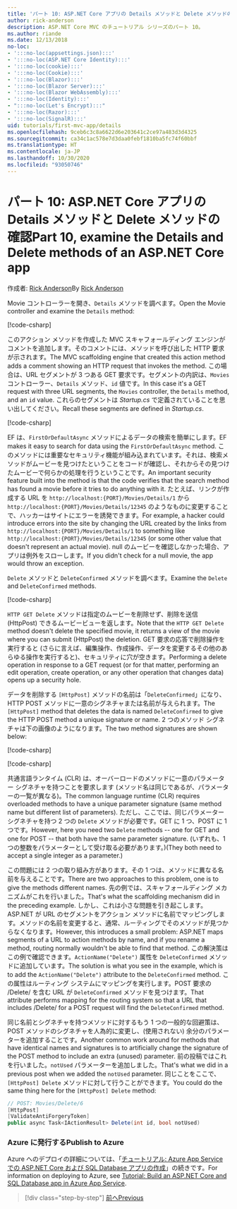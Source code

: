 ```yaml
---
title: 'パート 10: ASP.NET Core アプリの Details メソッドと Delete メソッドの確認'
author: rick-anderson
description: ASP.NET Core MVC のチュートリアル シリーズのパート 10。
ms.author: riande
ms.date: 12/13/2018
no-loc:
- ':::no-loc(appsettings.json):::'
- ':::no-loc(ASP.NET Core Identity):::'
- ':::no-loc(cookie):::'
- ':::no-loc(Cookie):::'
- ':::no-loc(Blazor):::'
- ':::no-loc(Blazor Server):::'
- ':::no-loc(Blazor WebAssembly):::'
- ':::no-loc(Identity):::'
- ":::no-loc(Let's Encrypt):::"
- ':::no-loc(Razor):::'
- ':::no-loc(SignalR):::'
uid: tutorials/first-mvc-app/details
ms.openlocfilehash: 9ceb6c3c8a6622d6e203641c2ce97a483d3d4325
ms.sourcegitcommit: ca34c1ac578e7d3daa0febf1810ba5fc74f60bbf
ms.translationtype: HT
ms.contentlocale: ja-JP
ms.lasthandoff: 10/30/2020
ms.locfileid: "93050746"
---
```

# <a name="part-10-examine-the-details-and-delete-methods-of-an-aspnet-core-app"></a><span data-ttu-id="e223a-103">パート 10: ASP.NET Core アプリの Details メソッドと Delete メソッドの確認</span><span class="sxs-lookup"><span data-stu-id="e223a-103">Part 10, examine the Details and Delete methods of an ASP.NET Core app</span></span>

<span data-ttu-id="e223a-104">作成者: [Rick Anderson](https://twitter.com/RickAndMSFT)</span><span class="sxs-lookup"><span data-stu-id="e223a-104">By [Rick Anderson](https://twitter.com/RickAndMSFT)</span></span>

<span data-ttu-id="e223a-105">Movie コントローラーを開き、`Details` メソッドを調べます。</span><span class="sxs-lookup"><span data-stu-id="e223a-105">Open the Movie controller and examine the `Details` method:</span></span>

[!code-csharp[](start-mvc/sample/MvcMovie22/Controllers/MoviesController.cs?name=snippet_details)]

<span data-ttu-id="e223a-106">このアクション メソッドを作成した MVC スキャフォールディング エンジンがコメントを追加します。そのコメントには、メソッドを呼び出した HTTP 要求が示されます。</span><span class="sxs-lookup"><span data-stu-id="e223a-106">The MVC scaffolding engine that created this action method adds a comment showing an HTTP request that invokes the method.</span></span> <span data-ttu-id="e223a-107">この場合は、URL セグメントが 3 つある GET 要求です。セグメントの内訳は、`Movies` コントローラー、`Details` メソッド、`id` 値です。</span><span class="sxs-lookup"><span data-stu-id="e223a-107">In this case it's a GET request with three URL segments, the `Movies` controller, the `Details` method, and an `id` value.</span></span> <span data-ttu-id="e223a-108">これらのセグメントは *Startup.cs* で定義されていることを思い出してください。</span><span class="sxs-lookup"><span data-stu-id="e223a-108">Recall these segments are defined in *Startup.cs*.</span></span>

[!code-csharp[](start-mvc/sample/MvcMovie3/Startup.cs?highlight=5&name=snippet_1)]

<span data-ttu-id="e223a-109">EF は、`FirstOrDefaultAsync` メソッドによるデータの検索を簡単にします。</span><span class="sxs-lookup"><span data-stu-id="e223a-109">EF makes it easy to search for data using the `FirstOrDefaultAsync` method.</span></span> <span data-ttu-id="e223a-110">このメソッドには重要なセキュリティ機能が組み込まれています。それは、検索メソッドがムービーを見つけたということをコードが確認し、それからその見つけたムービーで何らかの処理を行うということです。</span><span class="sxs-lookup"><span data-stu-id="e223a-110">An important security feature built into the method is that the code verifies that the search method has found a movie before it tries to do anything with it.</span></span> <span data-ttu-id="e223a-111">たとえば、リンクが作成する URL を `http://localhost:{PORT}/Movies/Details/1` から `http://localhost:{PORT}/Movies/Details/12345` のようなものに変更することで、ハッカーはサイトにエラーを誘発できます。</span><span class="sxs-lookup"><span data-stu-id="e223a-111">For example, a hacker could introduce errors into the site by changing the URL created by the links from `http://localhost:{PORT}/Movies/Details/1` to something like  `http://localhost:{PORT}/Movies/Details/12345` (or some other value that doesn't represent an actual movie).</span></span> <span data-ttu-id="e223a-112">null のムービーを確認しなかった場合、アプリは例外をスローします。</span><span class="sxs-lookup"><span data-stu-id="e223a-112">If you didn't check for a null movie, the app would throw an exception.</span></span>

<span data-ttu-id="e223a-113">`Delete` メソッドと `DeleteConfirmed` メソッドを調べます。</span><span class="sxs-lookup"><span data-stu-id="e223a-113">Examine the `Delete` and `DeleteConfirmed` methods.</span></span>

[!code-csharp[](start-mvc/sample/MvcMovie22/Controllers/MoviesController.cs?name=snippet_delete)]

<span data-ttu-id="e223a-114">`HTTP GET Delete` メソッドは指定のムービーを削除せず、削除を送信 (HttpPost) できるムービービューを返します。</span><span class="sxs-lookup"><span data-stu-id="e223a-114">Note that the `HTTP GET Delete` method doesn't delete the specified movie, it returns a view of the movie where you can submit (HttpPost) the deletion.</span></span> <span data-ttu-id="e223a-115">GET 要求の応答で削除操作を実行すると (さらに言えば、編集操作、作成操作、データを変更するその他のあらゆる操作を実行すると)、セキュリティに穴が空きます。</span><span class="sxs-lookup"><span data-stu-id="e223a-115">Performing a delete operation in response to a GET request (or for that matter, performing an edit operation, create operation, or any other operation that changes data) opens up a security hole.</span></span>

<span data-ttu-id="e223a-116">データを削除する `[HttpPost]` メソッドの名前は「`DeleteConfirmed`」になり、HTTP POST メソッドに一意のシグネチャまたは名前が与えられます。</span><span class="sxs-lookup"><span data-stu-id="e223a-116">The `[HttpPost]` method that deletes the data is named `DeleteConfirmed` to give the HTTP POST method a unique signature or name.</span></span> <span data-ttu-id="e223a-117">2 つのメソッド シグネチャは下の画像のようになります。</span><span class="sxs-lookup"><span data-stu-id="e223a-117">The two method signatures are shown below:</span></span>

[!code-csharp[](start-mvc/sample/MvcMovie/Controllers/MoviesController.cs?name=snippet_delete2)]

[!code-csharp[](start-mvc/sample/MvcMovie/Controllers/MoviesController.cs?name=snippet_delete3)]

<span data-ttu-id="e223a-118">共通言語ランタイム (CLR) は、オーバーロードのメソッドに一意のパラメーター シグネチャを持つことを要求します (メソッド名は同じであるが、パラメーターの一覧が異なる)。</span><span class="sxs-lookup"><span data-stu-id="e223a-118">The common language runtime (CLR) requires overloaded methods to have a unique parameter signature (same method name but different list of parameters).</span></span> <span data-ttu-id="e223a-119">ただし、ここでは、同じパラメーター シグネチャを持つ 2 つの `Delete` メソッドが必要です。GET に 1 つ、POST に 1 つです。</span><span class="sxs-lookup"><span data-stu-id="e223a-119">However, here you need two `Delete` methods -- one for GET and one for POST -- that both have the same parameter signature.</span></span> <span data-ttu-id="e223a-120">(いずれも、1 つの整数をパラメーターとして受け取る必要があります。)</span><span class="sxs-lookup"><span data-stu-id="e223a-120">(They both need to accept a single integer as a parameter.)</span></span>

<span data-ttu-id="e223a-121">この問題には 2 つの取り組み方があります。その 1 つは、メソッドに異なる名前を与えることです。</span><span class="sxs-lookup"><span data-stu-id="e223a-121">There are two approaches to this problem, one is to give the methods different names.</span></span> <span data-ttu-id="e223a-122">先の例では、スキャフォールディング メカニズムがこれを行いました。</span><span class="sxs-lookup"><span data-stu-id="e223a-122">That's what the scaffolding mechanism did in the preceding example.</span></span> <span data-ttu-id="e223a-123">しかし、これは小さな問題を引き起こします。ASP.NET が URL のセグメントをアクション メソッドに名前でマッピングします。メソッドの名前を変更すると、通常、ルーティングでそのメソッドが見つからなくなります。</span><span class="sxs-lookup"><span data-stu-id="e223a-123">However, this introduces a small problem: ASP.NET maps segments of a URL to action methods by name, and if you rename a method, routing normally wouldn't be able to find that method.</span></span> <span data-ttu-id="e223a-124">この解決策はこの例で確認できます。`ActionName("Delete")` 属性を `DeleteConfirmed` メソッドに追加しています。</span><span class="sxs-lookup"><span data-stu-id="e223a-124">The solution is what you see in the example, which is to add the `ActionName("Delete")` attribute to the `DeleteConfirmed` method.</span></span> <span data-ttu-id="e223a-125">この属性はルーティング システムにマッピングを実行します。POST 要求の /Delete/ を含む URL が `DeleteConfirmed` メソッドを見つけます。</span><span class="sxs-lookup"><span data-stu-id="e223a-125">That attribute performs mapping for the routing system so that a URL that includes /Delete/ for a POST request will find the `DeleteConfirmed` method.</span></span>

<span data-ttu-id="e223a-126">同じ名前とシグネチャを持つメソッドに対するもう 1 つの一般的な回避策は、POST メソッドのシグネチャを人為的に変更し、(使用されない) 余分のパラメーターを追加することです。</span><span class="sxs-lookup"><span data-stu-id="e223a-126">Another common work around for methods that have identical names and signatures is to artificially change the signature of the POST method to include an extra (unused) parameter.</span></span> <span data-ttu-id="e223a-127">前の投稿ではこれを行いました。`notUsed` パラメーターを追加しました。</span><span class="sxs-lookup"><span data-stu-id="e223a-127">That's what we did in a previous post when we added the `notUsed` parameter.</span></span> <span data-ttu-id="e223a-128">同じことをここで、`[HttpPost] Delete` メソッドに対して行うことができます。</span><span class="sxs-lookup"><span data-stu-id="e223a-128">You could do the same thing here for the `[HttpPost] Delete` method:</span></span>

```csharp
// POST: Movies/Delete/6
[HttpPost]
[ValidateAntiForgeryToken]
public async Task<IActionResult> Delete(int id, bool notUsed)
```

### <a name="publish-to-azure"></a><span data-ttu-id="e223a-129">Azure に発行する</span><span class="sxs-lookup"><span data-stu-id="e223a-129">Publish to Azure</span></span>

<span data-ttu-id="e223a-130">Azure へのデプロイの詳細については、「[チュートリアル: Azure App Service での ASP.NET Core および SQL Database アプリの作成](/azure/app-service/tutorial-dotnetcore-sqldb-app)」の続きです。</span><span class="sxs-lookup"><span data-stu-id="e223a-130">For information on deploying to Azure, see [Tutorial: Build an ASP.NET Core and SQL Database app in Azure App Service](/azure/app-service/tutorial-dotnetcore-sqldb-app).</span></span>

> [!div class="step-by-step"]
> [<span data-ttu-id="e223a-131">前へ</span><span class="sxs-lookup"><span data-stu-id="e223a-131">Previous</span></span>](validation.md)
